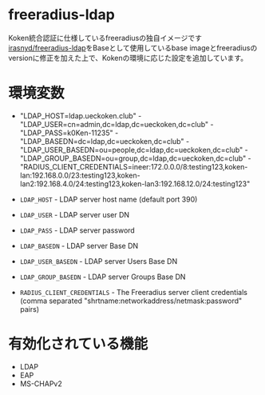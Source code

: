 # freeradius-ldap

Koken統合認証に仕様しているfreeradiusの独自イメージです
[irasnyd/freeradius-ldap](https://github.com/irasnyd/freeradius-ldap)をBaseとして使用しているbase imageとfreeradiusのversionに修正を加えた上で、Kokenの環境に応じた設定を追加しています。

# 環境変数
- "LDAP_HOST=ldap.ueckoken.club"
      - "LDAP_USER=cn=admin,dc=ldap,dc=ueckoken,dc=club"
      - "LDAP_PASS=k0Ken-11235"
      - "LDAP_BASEDN=dc=ldap,dc=ueckoken,dc=club"
      - "LDAP_USER_BASEDN=ou=people,dc=ldap,dc=ueckoken,dc=club"
      - "LDAP_GROUP_BASEDN=ou=group,dc=ldap,dc=ueckoken,dc=club"
      - "RADIUS_CLIENT_CREDENTIALS=ineer:172.0.0.0/8:testing123,koken-lan:192.168.0.0/23:testing123,koken-lan2:192.168.4.0/24:testing123,koken-lan3:192.168.12.0/24:testing123"

- `LDAP_HOST` - LDAP server host name (default port 390)
- `LDAP_USER` - LDAP server user DN
- `LDAP_PASS` - LDAP server password
- `LDAP_BASEDN` - LDAP server Base DN
- `LDAP_USER_BASEDN` - LDAP server Users Base DN
- `LDAP_GROUP_BASEDN` - LDAP server Groups Base DN
- `RADIUS_CLIENT_CREDENTIALS` - The Freeradius server client credentials (comma separated "shrtname:networkaddress/netmask:password" pairs)

# 有効化されている機能

- LDAP
- EAP
- MS-CHAPv2